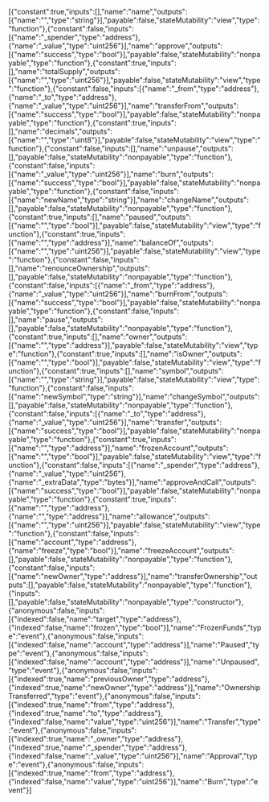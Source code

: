 [{"constant":true,"inputs":[],"name":"name","outputs":[{"name":"","type":"string"}],"payable":false,"stateMutability":"view","type":"function"},{"constant":false,"inputs":[{"name":"_spender","type":"address"},{"name":"_value","type":"uint256"}],"name":"approve","outputs":[{"name":"success","type":"bool"}],"payable":false,"stateMutability":"nonpayable","type":"function"},{"constant":true,"inputs":[],"name":"totalSupply","outputs":[{"name":"","type":"uint256"}],"payable":false,"stateMutability":"view","type":"function"},{"constant":false,"inputs":[{"name":"_from","type":"address"},{"name":"_to","type":"address"},{"name":"_value","type":"uint256"}],"name":"transferFrom","outputs":[{"name":"success","type":"bool"}],"payable":false,"stateMutability":"nonpayable","type":"function"},{"constant":true,"inputs":[],"name":"decimals","outputs":[{"name":"","type":"uint8"}],"payable":false,"stateMutability":"view","type":"function"},{"constant":false,"inputs":[],"name":"unpause","outputs":[],"payable":false,"stateMutability":"nonpayable","type":"function"},{"constant":false,"inputs":[{"name":"_value","type":"uint256"}],"name":"burn","outputs":[{"name":"success","type":"bool"}],"payable":false,"stateMutability":"nonpayable","type":"function"},{"constant":false,"inputs":[{"name":"newName","type":"string"}],"name":"changeName","outputs":[],"payable":false,"stateMutability":"nonpayable","type":"function"},{"constant":true,"inputs":[],"name":"paused","outputs":[{"name":"","type":"bool"}],"payable":false,"stateMutability":"view","type":"function"},{"constant":true,"inputs":[{"name":"","type":"address"}],"name":"balanceOf","outputs":[{"name":"","type":"uint256"}],"payable":false,"stateMutability":"view","type":"function"},{"constant":false,"inputs":[],"name":"renounceOwnership","outputs":[],"payable":false,"stateMutability":"nonpayable","type":"function"},{"constant":false,"inputs":[{"name":"_from","type":"address"},{"name":"_value","type":"uint256"}],"name":"burnFrom","outputs":[{"name":"success","type":"bool"}],"payable":false,"stateMutability":"nonpayable","type":"function"},{"constant":false,"inputs":[],"name":"pause","outputs":[],"payable":false,"stateMutability":"nonpayable","type":"function"},{"constant":true,"inputs":[],"name":"owner","outputs":[{"name":"","type":"address"}],"payable":false,"stateMutability":"view","type":"function"},{"constant":true,"inputs":[],"name":"isOwner","outputs":[{"name":"","type":"bool"}],"payable":false,"stateMutability":"view","type":"function"},{"constant":true,"inputs":[],"name":"symbol","outputs":[{"name":"","type":"string"}],"payable":false,"stateMutability":"view","type":"function"},{"constant":false,"inputs":[{"name":"newSymbol","type":"string"}],"name":"changeSymbol","outputs":[],"payable":false,"stateMutability":"nonpayable","type":"function"},{"constant":false,"inputs":[{"name":"_to","type":"address"},{"name":"_value","type":"uint256"}],"name":"transfer","outputs":[{"name":"success","type":"bool"}],"payable":false,"stateMutability":"nonpayable","type":"function"},{"constant":true,"inputs":[{"name":"","type":"address"}],"name":"frozenAccount","outputs":[{"name":"","type":"bool"}],"payable":false,"stateMutability":"view","type":"function"},{"constant":false,"inputs":[{"name":"_spender","type":"address"},{"name":"_value","type":"uint256"},{"name":"_extraData","type":"bytes"}],"name":"approveAndCall","outputs":[{"name":"success","type":"bool"}],"payable":false,"stateMutability":"nonpayable","type":"function"},{"constant":true,"inputs":[{"name":"","type":"address"},{"name":"","type":"address"}],"name":"allowance","outputs":[{"name":"","type":"uint256"}],"payable":false,"stateMutability":"view","type":"function"},{"constant":false,"inputs":[{"name":"account","type":"address"},{"name":"freeze","type":"bool"}],"name":"freezeAccount","outputs":[],"payable":false,"stateMutability":"nonpayable","type":"function"},{"constant":false,"inputs":[{"name":"newOwner","type":"address"}],"name":"transferOwnership","outputs":[],"payable":false,"stateMutability":"nonpayable","type":"function"},{"inputs":[],"payable":false,"stateMutability":"nonpayable","type":"constructor"},{"anonymous":false,"inputs":[{"indexed":false,"name":"target","type":"address"},{"indexed":false,"name":"frozen","type":"bool"}],"name":"FrozenFunds","type":"event"},{"anonymous":false,"inputs":[{"indexed":false,"name":"account","type":"address"}],"name":"Paused","type":"event"},{"anonymous":false,"inputs":[{"indexed":false,"name":"account","type":"address"}],"name":"Unpaused","type":"event"},{"anonymous":false,"inputs":[{"indexed":true,"name":"previousOwner","type":"address"},{"indexed":true,"name":"newOwner","type":"address"}],"name":"OwnershipTransferred","type":"event"},{"anonymous":false,"inputs":[{"indexed":true,"name":"from","type":"address"},{"indexed":true,"name":"to","type":"address"},{"indexed":false,"name":"value","type":"uint256"}],"name":"Transfer","type":"event"},{"anonymous":false,"inputs":[{"indexed":true,"name":"_owner","type":"address"},{"indexed":true,"name":"_spender","type":"address"},{"indexed":false,"name":"_value","type":"uint256"}],"name":"Approval","type":"event"},{"anonymous":false,"inputs":[{"indexed":true,"name":"from","type":"address"},{"indexed":false,"name":"value","type":"uint256"}],"name":"Burn","type":"event"}]
